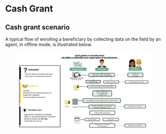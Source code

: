 # Cash Grant

## Cash grant scenario

A typical flow of enrolling a beneficiary by collecting data on the field by an agent, in offline mode, is illustrated below.

<figure><img src="../../.gitbook/assets/image (16).png" alt=""><figcaption></figcaption></figure>
